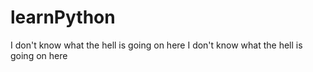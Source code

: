 # learnPython

I don't know what the hell is going on here
I don't know what the hell is going on here
